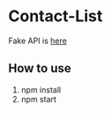 # Contact-List
Fake API is [here](https://github.com/leonid460/Contact-List-Fake-Api)

## How to use
1. npm install
2. npm start
